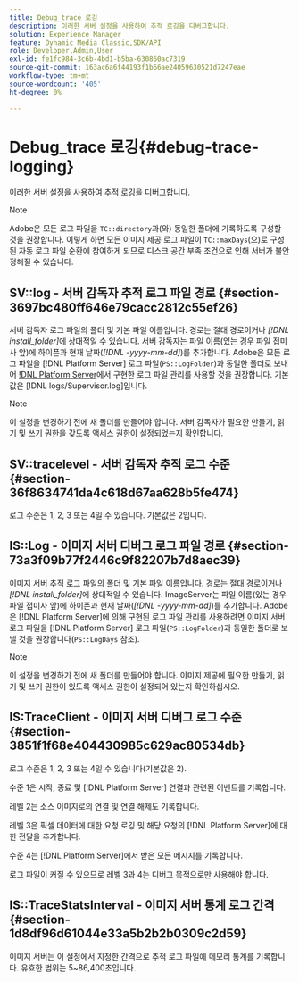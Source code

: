 ```yaml
---
title: Debug_trace 로깅
description: 이러한 서버 설정을 사용하여 추적 로깅을 디버그합니다.
solution: Experience Manager
feature: Dynamic Media Classic,SDK/API
role: Developer,Admin,User
exl-id: fe1fc984-3c6b-4bd1-b5ba-630860ac7319
source-git-commit: 163ac6a6f44193f1b66ae24059630521d7247eae
workflow-type: tm+mt
source-wordcount: '405'
ht-degree: 0%

---
```


# Debug_trace 로깅{#debug-trace-logging}

이러한 서버 설정을 사용하여 추적 로깅을 디버그합니다.

>[!NOTE]
>
>Adobe은 모든 로그 파일을 `TC::directory`과(와) 동일한 폴더에 기록하도록 구성할 것을 권장합니다. 이렇게 하면 모든 이미지 제공 로그 파일이 `TC::maxDays`(으)로 구성된 자동 로그 파일 순환에 참여하게 되므로 디스크 공간 부족 조건으로 인해 서버가 불안정해질 수 있습니다.

## SV::log - 서버 감독자 추적 로그 파일 경로 {#section-3697bc480ff646e79cacc2812c55ef26}

서버 감독자 로그 파일의 폴더 및 기본 파일 이름입니다. 경로는 절대 경로이거나 *[!DNL install_folder]*&#x200B;에 상대적일 수 있습니다. 서버 감독자는 파일 이름(있는 경우 파일 접미사 앞)에 하이픈과 현재 날짜(*[!DNL -yyyy-mm-dd]*)를 추가합니다. Adobe은 모든 로그 파일을 [!DNL Platform Server] 로그 파일(`PS::LogFolder`)과 동일한 폴더로 보내어 [!DNL Platform Server](`PS::LogDays`)에서 구현한 로그 파일 관리를 사용할 것을 권장합니다. 기본값은 [!DNL logs/Supervisor.log]입니다.

>[!NOTE]
>
>이 설정을 변경하기 전에 새 폴더를 만들어야 합니다. 서버 감독자가 필요한 만들기, 읽기 및 쓰기 권한을 갖도록 액세스 권한이 설정되었는지 확인합니다.

## SV::tracelevel - 서버 감독자 추적 로그 수준 {#section-36f8634741da4c618d67aa628b5fe474}

로그 수준은 1, 2, 3 또는 4일 수 있습니다. 기본값은 2입니다.

## IS::Log - 이미지 서버 디버그 로그 파일 경로 {#section-73a3f09b77f2446c9f82207b7d8aec39}

이미지 서버 추적 로그 파일의 폴더 및 기본 파일 이름입니다. 경로는 절대 경로이거나 *[!DNL install_folder]*&#x200B;에 상대적일 수 있습니다. ImageServer는 파일 이름(있는 경우 파일 접미사 앞)에 하이픈과 현재 날짜(*[!DNL -yyyy-mm-dd]*)를 추가합니다. Adobe은 [!DNL Platform Server]에 의해 구현된 로그 파일 관리를 사용하려면 이미지 서버 로그 파일을 [!DNL Platform Server] 로그 파일(`PS::LogFolder`)과 동일한 폴더로 보낼 것을 권장합니다(`PS::LogDays` 참조).

>[!NOTE]
>
>이 설정을 변경하기 전에 새 폴더를 만들어야 합니다. 이미지 제공에 필요한 만들기, 읽기 및 쓰기 권한이 있도록 액세스 권한이 설정되어 있는지 확인하십시오.

## IS:TraceClient - 이미지 서버 디버그 로그 수준 {#section-3851f1f68e404430985c629ac80534db}

로그 수준은 1, 2, 3 또는 4일 수 있습니다(기본값은 2).

수준 1은 시작, 종료 및 [!DNL Platform Server] 연결과 관련된 이벤트를 기록합니다.

레벨 2는 소스 이미지로의 연결 및 연결 해제도 기록합니다.

레벨 3은 픽셀 데이터에 대한 요청 로깅 및 해당 요청의 [!DNL Platform Server]에 대한 전달을 추가합니다.

수준 4는 [!DNL Platform Server]에서 받은 모든 메시지를 기록합니다.

로그 파일이 커질 수 있으므로 레벨 3과 4는 디버그 목적으로만 사용해야 합니다.

## IS::TraceStatsInterval - 이미지 서버 통계 로그 간격 {#section-1d8df96d61044e33a5b2b2b0309c2d59}

이미지 서버는 이 설정에서 지정한 간격으로 추적 로그 파일에 메모리 통계를 기록합니다. 유효한 범위는 5~86,400초입니다.
